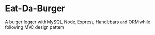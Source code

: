 # Eat-Da-Burger
A burger logger with MySQL, Node, Express, Handlebars and ORM while following MVC design pattern

